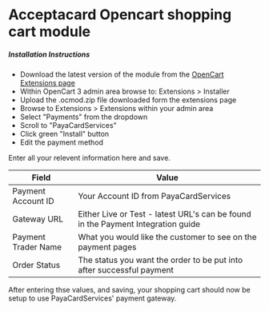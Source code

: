 # Acceptacard Opencart shopping cart module

##### Installation Instructions
- Download the latest version of the module from the [OpenCart Extensions page](https://www.opencart.com/index.php?route=marketplace/extension/info&extension_id=16072&filter_search=paya%20card&filter_category_id=3&filter_license=0)
- Within OpenCart 3 admin area browse to: Extensions > Installer
- Upload the .ocmod.zip file downloaded form the extensions page
- Browse to Extensions > Extensions within your admin area
- Select "Payments" from the dropdown
- Scroll to "PayaCardServices"
- Click green "Install" button
- Edit the payment method

Enter all your relevent information here and save.

Field|Value
---|---
Payment Account ID|Your Account ID from PayaCardServices
Gateway URL|Either Live or Test - latest URL's can be found in the Payment Integration guide
Payment Trader Name|What you would like the customer to see on the payment pages
Order Status|The status you want the order to be put into after successful payment

After entering thse values, and saving, your shopping cart should now be setup to use PayaCardServices' payment gateway.